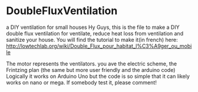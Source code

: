 # DoubleFluxVentilation
a DIY ventilation for small houses
Hy Guys,
this is the file to make a DIY double flux ventilation for ventilate, reduce heat loss from ventilation and sanitize your house.
You will find the tutorial to make it(in french) here: http://lowtechlab.org/wiki/Double_Flux_pour_habitat_l%C3%A9ger_ou_mobile

The motor represents the ventilators. you ave the electric scheme, the Frintzing plan (the same but more user friendly and the arduino code)
Logically it works on Arduino Uno but the code is so simple that it can likely works on nano or mega. If somebody test it, please comment!
